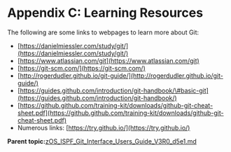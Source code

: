 # Appendix C: Learning Resources

The following are some links to webpages to learn more about Git:

-   [https://danielmiessler.com/study/git/](https://danielmiessler.com/study/git/)
-   [https://www.atlassian.com/git](https://www.atlassian.com/git)
-   [https://git-scm.com/](https://git-scm.com/)
-   [http://rogerdudler.github.io/git-guide/](http://rogerdudler.github.io/git-guide/)
-   [https://guides.github.com/introduction/git-handbook/\#basic-git](https://guides.github.com/introduction/git-handbook/)
-   [https://github.github.com/training-kit/downloads/github-git-cheat-sheet.pdf](https://github.github.com/training-kit/downloads/github-git-cheat-sheet.pdf)
-   Numerous links: [https://try.github.io/](https://try.github.io/)

**Parent topic:**[zOS\_ISPF\_Git\_Interface\_Users\_Guide\_V3R0\_d5e1.md](zOS_ISPF_Git_Interface_Users_Guide_V3R0_d5e1.md)

